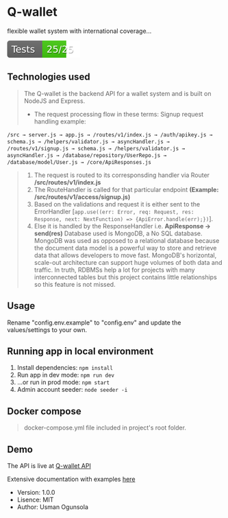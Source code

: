 # Q-wallet
flexible wallet system with international coverage...

![Test](test/badge.svg)
## Technologies used
> The Q-wallet is the backend API for a wallet system and is built on NodeJS and Express.
>- The request processing flow in these terms: Signup request handling example:
```
/src → server.js → app.js → /routes/v1/index.js → /auth/apikey.js → schema.js → /helpers/validator.js → asyncHandler.js → /routes/v1/signup.js → schema.js → /helpers/validator.js → asyncHandler.js → /database/repository/UserRepo.js → /database/model/User.js → /core/ApiResponses.js
```
>1. The request is routed to its corresponsding handler via Router **/src/routes/v1/index.js**
>2. The RouteHandler is called for that particular endpoint **(Example: /src/routes/v1/access/signup.js)**
>3. Based on the validations and request it is either sent to the ErrorHandler [`app.use((err: Error, req: Request, res: Response, next: NextFunction) => {ApiError.handle(err);})`].
>4. Else it is handled by the ResponseHandler i.e. **ApiResponse → send(res)**
> Database used is MongoDB, a No SQL database. MongoDB was used as opposed to a relational database because the document data model is a powerful way to store and retrieve data that allows developers to move fast. MongoDB's horizontal, scale-out architecture can support huge volumes of both data and traffic. In truth, RDBMSs help a lot for projects with many interconnected tables but this project contains little relationships so this feature is not missed.

## Usage
Rename "config.env.example" to "config.env" and update the values/settings to your own.
## Running app in local environment
1. Install dependencies: `npm install`
2. Run app in dev mode: `npm run dev`
3. ...or run in prod mode: `npm start`
4. Admin account seeder: `node seeder -i`
## Docker compose
> docker-compose.yml file included in project's root folder.

## Demo
The API is live at [Q-wallet API](https://q-wallet.tk)

Extensive documentation with examples [here](https://documenter.getpostman.com/view/11616904/TVzSjwg5)

- Version: 1.0.0
- Lisence: MIT
- Author: Usman Ogunsola
